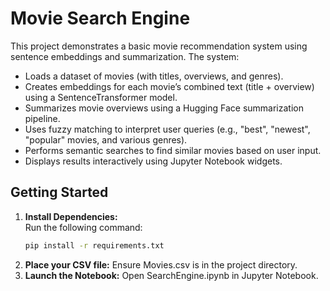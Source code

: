 # Movie Search Engine

This project demonstrates a basic movie recommendation system using sentence embeddings and summarization. The system:

- Loads a dataset of movies (with titles, overviews, and genres).
- Creates embeddings for each movie’s combined text (title + overview) using a SentenceTransformer model.
- Summarizes movie overviews using a Hugging Face summarization pipeline.
- Uses fuzzy matching to interpret user queries (e.g., "best", "newest", "popular" movies, and various genres).
- Performs semantic searches to find similar movies based on user input.
- Displays results interactively using Jupyter Notebook widgets.



## Getting Started

1. **Install Dependencies:**  
   Run the following command:
   ```bash
   pip install -r requirements.txt
2. **Place your CSV file:**
   Ensure Movies.csv is in the project directory.
3. **Launch the Notebook:**
   Open SearchEngine.ipynb in Jupyter Notebook.
